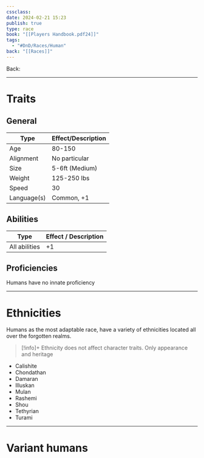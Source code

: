 ```yaml
---
cssclass: 
date: 2024-02-21 15:23
publish: true
type: race
book: "[[Players Handbook.pdf24]]"
tags:
  - "#DnD/Races/Human"
back: "[[Races]]"
---
```

Back: 

---
# Traits
## General

| Type | Effect/Description |
| ---- | ---- |
| Age | 80-150 |
| Alignment | No particular |
| Size | 5-6ft (Medium) |
| Weight | 125-250 lbs |
| Speed | 30 |
| Language(s) | Common, +1 |
## Abilities
| Type | Effect / Description |
| --- | --- |
| All abilities | +1 |
## Proficiencies
Humans have no innate proficiency

---
# Ethnicities
Humans as the most adaptable race, have a variety of ethnicities located all over the forgotten realms.

> [!info]+ Ethnicity does not affect character traits. Only appearance and heritage

- Calishite
- Chondathan
- Damaran
- Illuskan
- Mulan
- Rashemi
- Shou
- Tethyrian
- Turami

---
# Variant humans

